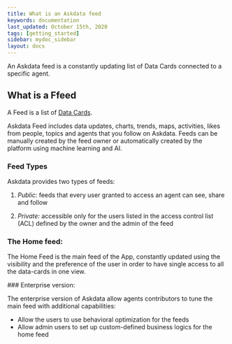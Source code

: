```yaml
---
title: What is an Askdata feed
keywords: documentation
last_updated: October 15th, 2020
tags: [getting_started]
sidebar: mydoc_sidebar
layout: docs
---
```


An Askdata feed is a constantly updating list of Data Cards connected to a specific agent.

## What is a Ffeed

A Feed is a list of [Data Cards](what-is-a-data-card).

Askdata Feed includes data updates, charts, trends, maps, activities, likes from people, topics and agents that you follow on Askdata. Feeds can be manually created by the feed owner or automatically created by the platform using machine learning and AI.

### Feed Types

Askdata provides two types of feeds:

1. *Public:* feeds that every user granted to access an agent can see, share and follow

2. *Private:* accessible only for the users listed in the access control list (ACL) defined by the owner and the admin of the feed

### The Home feed:

The Home Feed is the main feed of the App, constantly updated using the visibility and the preference of the user in order to have single access to all the data-cards in one view.

### Enterprise version:

The enterprise version of Askdata allow agents contributors to tune the main feed with additional capabilities:

* Allow the users to use behavioral optimization for the feeds
* Allow admin users to set up custom-defined business logics for the home feed
